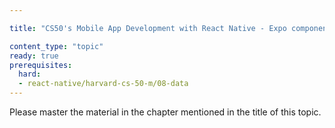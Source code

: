 ```yaml
---

title: "CS50's Mobile App Development with React Native - Expo components"

content_type: "topic"
ready: true
prerequisites:
  hard:
  - react-native/harvard-cs-50-m/08-data
---
```


Please master the material in the chapter mentioned in the title of this topic.
